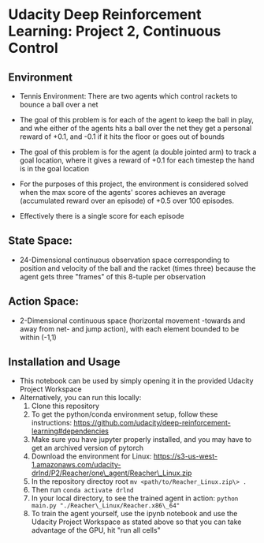 # Udacity Deep Reinforcement Learning: Project 2, Continuous Control  

## Environment 
* Tennis Environment: There are two agents which control rackets to bounce a ball over a net 
* The goal of this problem is for each of the agent to keep the ball in play, and whe either of the agents hits a ball over the net they get a personal reward of +0.1, and -0.1 if it hits the floor or goes out of bounds 

* The goal of this problem is for the agent (a double jointed arm) to track a goal location, where it gives a reward of +0.1 for each timestep the hand is in the goal location 
* For the purposes of this project, the environment is considered solved when the max score of the agents' scores achieves an average (accumulated reward over an episode) of +0.5 over 100 episodes. 
* Effectively there is a single score for each episode 

## State Space: 
* 24-Dimensional continuous observation space corresponding to position and velocity of the ball and the racket (times three) because the agent gets three "frames" of this 8-tuple per observation 

## Action Space: 
* 2-Dimensional continuous space (horizontal movement -towards and away from net- and jump action), with each element bounded to be within (-1,1) 

## Installation and Usage 
* This notebook can be used by simply opening it in the provided Udacity Project Workspace 
* Alternatively, you can run this locally: 
    1. Clone this repository
    2. To get the python/conda environment setup, follow these instructions: https://github.com/udacity/deep-reinforcement-learning#dependencies
    3. Make sure you have jupyter properly installed, and you may have to get an archived version of pytorch 
    4. Download the environment for Linux: https://s3-us-west-1.amazonaws.com/udacity-drlnd/P2/Reacher/one\_agent/Reacher\_Linux.zip 
    5. In the repository directoy root `mv <path/to/Reacher_Linux.zip\> .`
    6. Then run `conda activate drlnd` 
    7. In your local directory, to see the trained agent in action: `python main.py "./Reacher\_Linux/Reacher.x86\_64"` 
    9. To train the agent yourself, use the ipynb notebook and use the Udacity Project Workspace as stated above so that you can take advantage of the GPU, hit "run all cells" 

